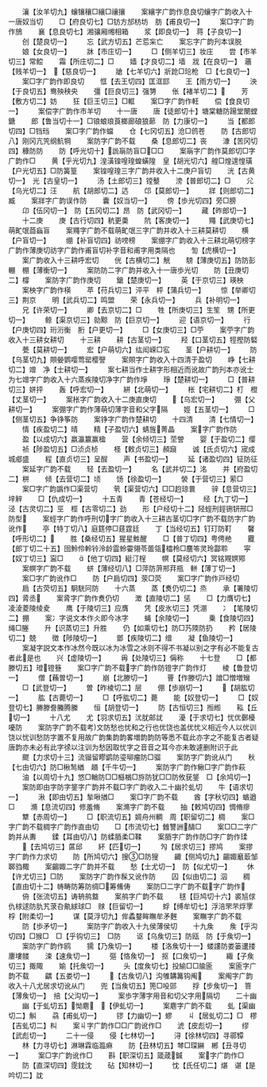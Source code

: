 <!-- { "loadSidebar": true } -->
　　瀼【汝羊切九】蠰镶穰□纕□禳攘
　　案纕字广韵作息良切蠰字广韵收入十一唐奴当切
　　□【府良切七】□钫方邡枋坊　肪【甫良切一】
　　案□字广韵作鴋
　　襄【息良切七】湘骧厢缃相箱
　　浆【即良切一】　蒋【子良切一】
　　创【楚良切一】
　　忘【武方切五】芒莣杗亡
　　案忘字广韵刋本误脱
　　娘【女良切一】
　　牀【市庄切一】
　　□【侧羊切三】妆庄
　　尝【市羊切三】常鲿
　　霜【所庄切二】□
　　嫱【才良切二】墙　戕【在良切一】　蘠【贱羊切一】　【慈良切一】
　　牄【七羊切六】斨跄□玱枪　□【七良切一】
　　案□字广韵作即良切
　　恇【去王切四】匡洭邼
　　王【雨方切一】
　　泱【于良切五】鸯殃秧央
　　彊【巨良切三】强勥
　　伥【褚羊切二】
　　芳【敷方切二】妨
　　狂【巨王切三】□軭
　　案□字广韵作軖
　　偿【食良切一】
　　案偿字广韵作市羊切
　　十一唐
　　唐【徒郎切十】塘棠糖防踼堂闛螳鎕
　　郎【鲁当切十一】□锒蜋琅莨榔廊硠狼蓈　防【力康切一】
　　当【都郎切四】□铛珰
　　案□字广韵作蟷
　　仓【七冈切五】沧□鸧苍
　　防【古郎切八】刚冈亢笐纲魧犅
　　案防字广韵不载
　　桑【息郎切二】丧
　　漮【苦冈切四】穅防防
　　防【呼光切十】詤朚防盲□□□
　　案朚字广韵作莫郎切□字广韵作□
　　黄【乎光切九】湟潢锽喤瑝蝗蟥隍　皇【胡光切六】艎□煌遑惶璜【户光切五】□防簧篁
　　案锽喤瑝三字广韵并收入十二庚户盲切
　　洸【古黄切一】　光【古皇切一】
　　汤【土郎切三】镗鼞
　　滂【普郎切二】□
　　尣【乌光切二】汪
　　航【胡郎切二】迒
　　邙【莫郎切一】
　　牂【则郎切二】臧
　　案牂字广韵误作防
　　囊【奴当切一】
　　傍【歩光切四】旁□膀
　　卬【伍冈切一】　防【五冈切二】昂　防【武冈切一】
　　藏【昨郎切一】
　　十二庚
　　庚【古行切四】秔更羮
　　阬【客庚切一】
　　鼆【武庚切七】萌甿氓莔蝱盲
　　案鼆字广韵不载萌甿氓三字广韵并收入十三耕莫耕切
　　横【户盲切一】
　　绷【补盲切四】祊嗙榜
　　案绷字广韵收入十三耕北萌切榜字广韵作薄庚切祊字广韵作甫盲切补字音和甫字用类隔也
　　訇【虎横切一】
　　案广韵收入十三耕呼宏切
　　侊【古横切二】觥
　　騯【薄庚切五】防防彭輣　棚【薄衡切一】
　　案防防二字广韵并收入十一唐歩光切
　　防【丑庚切二】橕
　　案防字广韵作庚切
　　鎗【楚庚切一】
　　英【于京切三】瑛柍
　　案柍字广韵作楧
　　苹【苻兵切三】泙平　枰【蒲兵切一】
　　惊【举卿切三】荆京
　　明【武兵切二】鸣盟
　　荣【永兵切一】
　　兵【补明切一】
　　兄【许荣切一】
　　卿【去京切二】□
　　牲【所庚切三】生笙　甥【所更切一】
　　鲸【渠京切三】勍黥　防【巨京切一】
　　迎【语京切一】
　　行【户庚切四】珩洐衡　胻【户更切一】
　　□【女庚切三】□苧
　　案苧字广韵收入十三耕女耕切
　　十三耕
　　耕【古茎切一】
　　羟【口茎切五】牼摼防硻
　　甍【莫耕切一】
　　宏【户萌切六】纮闳嵘□宖
　　茎【户耕切一】
　　防【乌茎切九】賏嫈鹦嘤莺罂樱譻
　　案賏字广韵收入十四清于盈切
　　峥【七耕切二】竲　净【士耕切一】
　　案七耕当作士耕字形相近而讹故广韵刋本亦讹士为七竲字广韵收入十六蒸疾陵切净字广韵作埩
　　琤【楚耕切一】
　　□【普耕切三】姘抨
　　轰【呼宏切一】
　　絣【北萌切一】
　　枨【宅耕切二】朾　橙【丈茎切一】
　　案枨字广韵收入十二庚直庚切
　　【乌宏切一】
　　弸【父耕切一】
　　案弸字广韵作薄萌切薄字音和父字隔
　　娙【五茎切一】
　　□【侧茎切五】争铮筝防
　　案铮字广韵作楚耕切
　　十四清
　　清【七情切一】
　　情【疾盈切二】晴
　　精【子盈切六】蜻旌菁晶
　　案字广韵作防
　　盈【以成切六】嬴瀛籝赢楹
　　营【余倾切三】茔謍
　　婴【于盈切二】缨
　　祯【陟盈切五】□浈贞桢
　　柽【敕贞切三】頳竀
　　诚【氏贞切六】宬成城郕盛
　　程【直贞切三】呈酲
　　声【书盈切一】
　　延【诸盈切四】钲防征
　　案延字广韵不载
　　轻【去盈切一】
　　名【武并切二】洺
　　并【府盈切二】栟
　　倾【去营切二】顷
　　饧【徐盈切一】
　　褮【于营切三】萦□
　　案□字广韵譌作□渠营切
　　茕【渠营切六】□□赹琼睘
　　骍【息营切三】垶觪
　　□【仇成切一】
　　十五青
　　青【苍经切一】
　　经【九丁切一】　泾【古灵切二】巠　桱【古零切二】劲
　　形【户经切十二】陉蛵刑鋞铏钘邢□防型
　　案蛵字广韵作呼刑切字广韵收入十三耕古茎切□字广韵不载防字广韵讹作
　　亭【特丁切八】庭筳停□莛霆廷
　　丁【当经切五】钉玎防靪
　　馨【呼形切二】
　　胜【桑经切五】猩星鮏醒
　　□【普丁切四】甹俜艵
　　龗【郎丁切二十五】囹魿伶軨铃泠龄霝蛉孁翎苓蘦瓴櫺柃□麢笭灵玲酃聆
　　寜【奴丁切三】寍□
　　【他丁切四】綎汀桯
　　幎【莫经切六】冥铭覭嫇鄍
　　案幎字广韵不载
　　蛢【薄经切八】□萍防蓱郱荓瓶　軿【薄丁切一】
　　案□字广韵讹作□
　　防【户扃切四】荥□荧
　　案□字广韵作戸经切
　　扃【古荧切五】駉駫冋防
　　十六蒸
　　蒸【煑仍切二】烝
　　承【署陵切四】脀丞
　　案脀字广韵作煑仍切
　　澂【直陵切二】惩
　　□【力膺切七】凌淩菱陵绫夌
　　鹰【于陵切三】应膺
　　凭【皮氷切三】凭淜
　　冫【笔陵切二】掤
　　案冫字说文本作仌即今冰字
　　蝇【余陵切一】
　　乗【食陵切四】绳□塍
　　升【识蒸切三】升胜
　　仍【如乘切七】防□艿陾防扔
　　矜【居陵切二】兢
　　徴【陟陵切一】
　　鄫【疾陵切二】缯
　　凝【鱼陵切一】
　　案凝字説文本作冰然今既以冰为冰雪之冰则不得不书凝以别之字有必不能复古者此是也
　　兴【虚陵切一】
　　爯【处陵切三】偁称
　　十七登
　　□【都滕切五】璒镫簦
　　案□字广韵不载字广韵作防镫字广韵作灯
　　棱【鲁登切一】
　　僧【蘓曽切一】
　　崩【北滕切一】
　　罾【作滕切六】譄□憎増矰
　　□【武登切一】
　　曽【昨棱切二】层
　　倗【歩崩切一】
　　【胡肱切一】
　　肱【古薨切一】
　　□【呼肱切二】薨
　　能【奴登切一】
　　□【奴登切七】幐滕誊螣腾縢
　　恒【胡登切一】
　　防【古恒切三】搄縆
　　鞃【丘切一】
　　十八尤
　　尤【羽求切五】沋肬邮訧
　　瀀【于求切七】忧优鄾櫌嚘防
　　案防字广韵不载考文防愁也忧和之行也优饶也盖优忧义相近今人以优训饶以忧训愁防字置不复用故广韵集韵韵畧増韵韵防等悉不载此亦字之不能复古者疑唐韵亦未必有此字徐以注训为愁因取忧字之音音之耳今亦未敢遽删附识于此
　　飂【力求切十三】流镏留疁鹠防瑬珋瘤防□骝
　　案防字广韵讹从门
　　秋【七由切六】防□楸鹙緧　趥【千牛切一】
　　案防字广韵作鳅□字广韵作萩
　　油【以周切十九】悠□輶防□□櫾楢□斿防犹□□防攸莸鋚　□【余鸠切一】
　　案防即由字防字鋚字广韵并不载□字广韵收入二十幽扵虬切
　　牛【语求切一】
　　湫【即由切五】揫啾揂□
　　案□字广韵不载
　　酋【字秋切四】蝤遒□
　　滫【息流切四】修羞脩
　　案滫字广韵不载
　　抽【敕鸠切四】惆脩瘳
　　犨【赤周切一】
　　□【职流切五】婤舟州輖　周【职留切二】椆
　　案□字广韵不载椆字广韵作直由切
　　□【市流切七】雔讐詶醻□
　　案□□二字广韵并从夀
　　鍒【耳由切八】防蝚脜柔□鞣
　　案脜字广韵作防□字广韵作瑈
　　【去鸠切三】蓲邱
　　紑【匹切一】
　　勼【居求切三】摎鸠
　　案摎字广韵作力求切
　　防【所鸠切六】搜□防獀
　　齱【侧鸠切九】齺娵黀菆邹郰驺棷
　　案齺娵二字广韵并不载
　　愁【士尤切一】　防【似尤切一】
　　休【许尤切三】□防
　　案防字广韵作髹又讹作防
　　囚【似由切二】泅
　　稠【直由切十二】帱畴防筹防绸□筹鯈俦
　　案防□二字广韵不载字广韵作
　　侜【张流切五】诪辀鸼盩
　　案鸼字广韵不载
　　毬【巨鸠切十六】裘訄俅仇梂逑防肍艽莍叴鼽絿球□　赇【巨留切一】
　　蜉【缚牟切七】浮涪罘芣烰罦　桴【附柔切一】
　　谋【莫浮切九】侔蟊鍪眸瞴牟矛麰
　　案瞴字广韵不载
　　防【歩矛切一】
　　案防字广韵收入十九侯薄侯切
　　十九矦
　　矦【乎沟切四】□猴□　□【乎钩切三】　□防
　　讴【乌矦切三】防瓯　防【于矦切一】
　　案防字广韵作鸥
　　獳【乃矦切一】
　　楼【洛矦切十一】蝼謱防娄篓遱搂廔塿髅
　　涑【速矦切一】
　　彄【恪矦切一】　抠【口矦切一】
　　緅【子矦切三】掫陬
　　媮【托矦切一】
　　头【度矦切七】投緰□□牏匬
　　案匬字广韵不载
　　齵【五娄切一】
　　【古矦切八】沟雊韝篝钩阄
　　案阄字广韵收入十八尤居求切讹从门
　　兜【当矦切五】篼□吺郖
　　捊【步矦切一】　箁【薄矦切一】　掊【父沟切一】
　　案歩字薄字用音和切父字用隔切
　　二十幽
　　幽【于虬切五】怮麀　【伊虬切一】
　　案麀字广韵不载
　　虬【渠幽切二】觓
　　骉【甫虬切一】
　　镠【力幽切一】蟉
　　丩【居虬切二】□　樛【吉虬切二】朻
　　案丩字广韵作□□广韵讹作□
　　淲【皮彪切一】
　　缪【武彪切一】
　　二十一侵
　　侵【七林切一】
　　浔【徐林切四】寻鄩镡
　　林【力寻切七】淋琳霖临瀶痳
　　防【丑林切五】棽□琛綝　郴【丑寻切一】
　　案□字广韵讹作□
　　斟【职深切五】箴葴鍼
　　案字广韵作□
　　防【直深切四】霃鈂沈
　　砧【知林切一】
　　忱【氏任切二】煁　谌【是吟切二】訦
